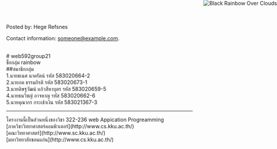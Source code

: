 <footer>
  <p>Posted by: Hege Refsnes</p>
  <p>Contact information: <a href="mailto:someone@example.com">
  someone@example.com</a>.</p>
</footer><a href="http://www.cursors-4u.com/cursor/2011/01/15/black-rainbow-over-clouds.html" target="_blank" title="Black Rainbow Over Clouds"><img src="http://cursors-4u.com/cursor.png" border="0" alt="Black Rainbow Over Clouds" style="position:absolute; top: 0px; right: 0px;" /></a> <br>
# web592group21<br>
ชื่อกลุ่ม rainbow<br>
##สมาชิกกลุ่ม<br>
1.นายธเนศ นาครัตน์ รหัส 583020664-2<br>
2.นายภค ธรรมกิรติ  รหัส 583020673-1<br>
3.นายดิษฐวัฒน์ แก้วสีหาบุตร รหัส 583020659-5<br>
4.นายธนวิชญ์ อาจหาญ รหัส 583020662-6<br>
5.นายคุณากร กระเช้าเงิน รหัส 583021367-3<br>

<hr>
โครงงานนี้เป็นส่วนหนึ่งของวิชา 322-236 web Appication Progreamming<br>
[ภาควิชาวิทยาศาสตร์คอมพิวเตอร์](http://www.cs.kku.ac.th/)<br>
[คณะวิทยาศาสตร์](http://www.sc.kku.ac.th/)<br>
[มหาวิทยาลัยขอนแก่น](http://www.cs.kku.ac.th/)<br>
